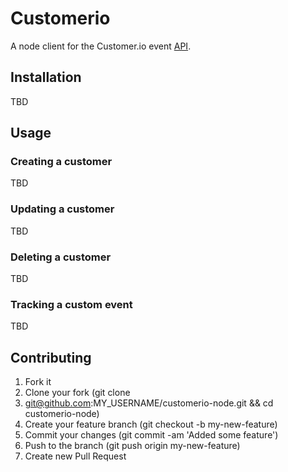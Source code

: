 # Customerio

A node client for the Customer.io event
[API](http://customer.io/docs/api/overview.htm ).

## Installation

TBD

## Usage

### Creating a customer

TBD

### Updating a customer

TBD

### Deleting a customer

TBD

### Tracking a custom event

TBD

## Contributing

1. Fork it
2. Clone your fork (git clone
3. git@github.com:MY_USERNAME/customerio-node.git && cd customerio-node)
4. Create your feature branch (git checkout -b my-new-feature)
5. Commit your changes (git commit -am 'Added some feature')
6. Push to the branch (git push origin my-new-feature)
7. Create new Pull Request
